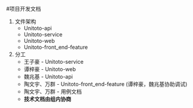 #项目开发文档



1. 文件架构
   - Unitoto-api
   - Unitoto-service
   - Unitoto-web
   - Unitoto-front_end-feature
2. 分工
    * 王子豪 - Unitoto-service
    * 谭梓豪 - Unitoto-web
    * 魏兆基 - Unitoto-api
    * 陶文宇、万群 - Unitoto-front_end-feature (谭梓豪，魏兆基协助调试)
    * 陶文宇、万群 - 用例文档
    * **技术文档由组内协商**